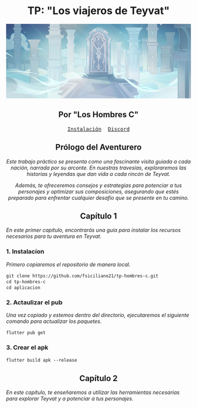 <div align="center">

# TP: "Los viajeros de Teyvat"

![Texto alternativo](../imagenes/banner.jpg)

<h2 align="center">
    Por "Los Hombres C"
</h2>

</div>

<div align="center">

<p>
  <a href="#capitulo-1"><kbd>Instalación</kbd></a>&ensp;&ensp;
  <a href="http://discord.gg/huXuTsav"><kbd>Discord</kbd></a>
</p>

## Prólogo del Aventurero

_Este trabajo práctico se presenta como una fascinante visita guiada a cada nación, narrada por su arconte. En nuestras travesías, exploraremos las historias y leyendas que dan vida a cada rincón de Teyvat._

_Además, te ofreceremos consejos y estrategias para potenciar a tus personajes y optimizar sus composiciones, asegurando que estés preparado para enfrentar cualquier desafío que se presente en tu camino._

</div>

<div align="center" id="capitulo-1">

## Capítulo 1

</div>

_En este primer capítulo, encontrarás una guía para instalar los recursos necesarios para tu aventura en Teyvat._

### 1. Instalacíon

_Primero copiaremos el repositorio de manera local._

```
git clone https://github.com/fsiciliano21/tp-hombres-c.git
cd tp-hombres-c
cd aplicacion
```
### 2. Actaulizar el pub

_Una vez copiado y estemos dentro del directorio, ejecutaremos el siguiente comando para actualizar los paquetes._


```
flutter pub get 
```

### 3. Crear el apk

```
flutter build apk --release 
```


<div align="center">

## Capítulo 2

</div>

_En este capítulo, te enseñaremos a utilizar las herramientas necesarias para explorar Teyvat y a potenciar a tus personajes._
